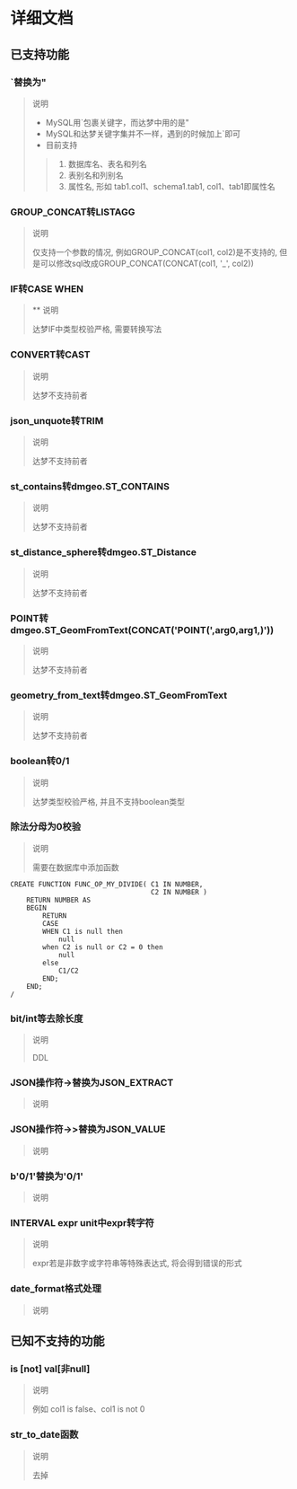 # 详细文档

## 已支持功能

### \`替换为\"

> 说明
> * MySQL用\`包裹关键字，而达梦中用的是\"
> * MySQL和达梦关键字集并不一样，遇到的时候加上\`即可
> * 目前支持
>> 1. 数据库名、表名和列名
>> 2. 表别名和列别名
>> 3. 属性名, 形如 tab1.col1、schema1.tab1, col1、tab1即属性名

### GROUP_CONCAT转LISTAGG

> 说明
>
> 仅支持一个参数的情况, 例如GROUP_CONCAT(col1, col2)是不支持的, 但是可以修改sql改成GROUP_CONCAT(CONCAT(col1, '_', col2))

### IF转CASE WHEN

> ** 说明
>
> 达梦IF中类型校验严格, 需要转换写法

### CONVERT转CAST

> 说明
>
> 达梦不支持前者

### json_unquote转TRIM

> 说明
>
> 达梦不支持前者

### st_contains转dmgeo.ST_CONTAINS

> 说明
>
> 达梦不支持前者

### st_distance_sphere转dmgeo.ST_Distance

> 说明
>
> 达梦不支持前者

### POINT转dmgeo.ST_GeomFromText(CONCAT('POINT(',arg0,arg1,)'))

> 说明
>
> 达梦不支持前者

### geometry_from_text转dmgeo.ST_GeomFromText

> 说明
>
> 达梦不支持前者

### boolean转0/1

> 说明
>
> 达梦类型校验严格, 并且不支持boolean类型

### 除法分母为0校验

> 说明
>
> 需要在数据库中添加函数

```
CREATE FUNCTION FUNC_OP_MY_DIVIDE( C1 IN NUMBER,
                                   C2 IN NUMBER )
    RETURN NUMBER AS
    BEGIN
        RETURN
        CASE
        WHEN C1 is null then
            null
        when C2 is null or C2 = 0 then
            null
        else
            C1/C2
        END;
    END;
/
```

### bit/int等去除长度

> 说明
>
> DDL

### JSON操作符->替换为JSON_EXTRACT

> 说明

### JSON操作符->>替换为JSON_VALUE

> 说明

### b'0/1'替换为'0/1'

> 说明

### INTERVAL expr unit中expr转字符

> 说明
> 
> expr若是非数字或字符串等特殊表达式, 将会得到错误的形式

### date_format格式处理

> 说明
>
>

## 已知不支持的功能

### is [not] val[非null]

> 说明
> 
> 例如 col1 is false、col1 is not 0

### str_to_date函数

> 说明
>
> 去掉
